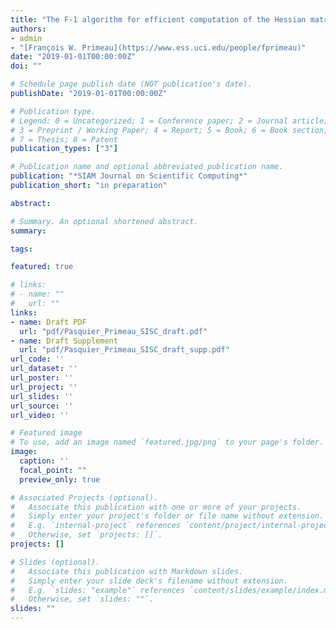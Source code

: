```yaml
---
title: "The F-1 algorithm for efficient computation of the Hessian matrix of an objective function defined implicitly by the solution of a steady-state problem"
authors:
- admin
- "[François W. Primeau](https://www.ess.uci.edu/people/fprimeau)"
date: "2019-01-01T00:00:00Z"
doi: ""

# Schedule page publish date (NOT publication's date).
publishDate: "2019-01-01T00:00:00Z"

# Publication type.
# Legend: 0 = Uncategorized; 1 = Conference paper; 2 = Journal article;
# 3 = Preprint / Working Paper; 4 = Report; 5 = Book; 6 = Book section;
# 7 = Thesis; 8 = Patent
publication_types: ["3"]

# Publication name and optional abbreviated publication name.
publication: "*SIAM Journal on Scientific Computing*"
publication_short: "in preparation"

abstract:

# Summary. An optional shortened abstract.
summary:

tags:

featured: true

# links:
# - name: ""
#   url: ""
links:
- name: Draft PDF
  url: "pdf/Pasquier_Primeau_SISC_draft.pdf"
- name: Draft Supplement
  url: "pdf/Pasquier_Primeau_SISC_draft_supp.pdf"
url_code: ''
url_dataset: ''
url_poster: ''
url_project: ''
url_slides: ''
url_source: ''
url_video: ''

# Featured image
# To use, add an image named `featured.jpg/png` to your page's folder.
image:
  caption: ''
  focal_point: ""
  preview_only: true

# Associated Projects (optional).
#   Associate this publication with one or more of your projects.
#   Simply enter your project's folder or file name without extension.
#   E.g. `internal-project` references `content/project/internal-project/index.md`.
#   Otherwise, set `projects: []`.
projects: []

# Slides (optional).
#   Associate this publication with Markdown slides.
#   Simply enter your slide deck's filename without extension.
#   E.g. `slides: "example"` references `content/slides/example/index.md`.
#   Otherwise, set `slides: ""`.
slides: ""
---
```



